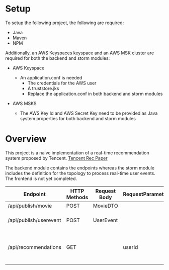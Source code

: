 # Setup

To setup the following project, the following are required:

- Java
- Maven
- NPM

Additionally, an AWS Keyspaces keyspace and an AWS MSK cluster are required for both the backend and storm modules:

- AWS Keyspace
  - An application.conf is needed 
    - The credentials for the AWS user
    - A truststore.jks
    - Replace the application.conf in both backend and storm modules

- AWS MSKS
  - The AWS Key Id and AWS Secret Key need to be provided as Java system properties for both backend and storm modules
  

# Overview

This project is a naive implementation of a real-time recommendation system proposed by Tencent. [Tencent Rec Paper](https://dl.acm.org/doi/10.1145/2723372.2742785)

The backend module contains the endpoints whereas the storm module includes the definition for the topology to process real-time user events. The frontend is not yet completed. 

| Endpoint  | HTTP Methods | Request Body | RequestParameter | Description
| ------------- | ------------- | ------------- | ------------- | ------------- |
| /api/publish/movie  | POST | MovieDTO | | Stores a movie
| /api/publish/userevent  | POST  | UserEvent | | Produces a user event onto Kafka topic
| /api/recommendations | GET | | userId | Retrieves a list of unseen movie recommendations sorted by highest predicated rating

